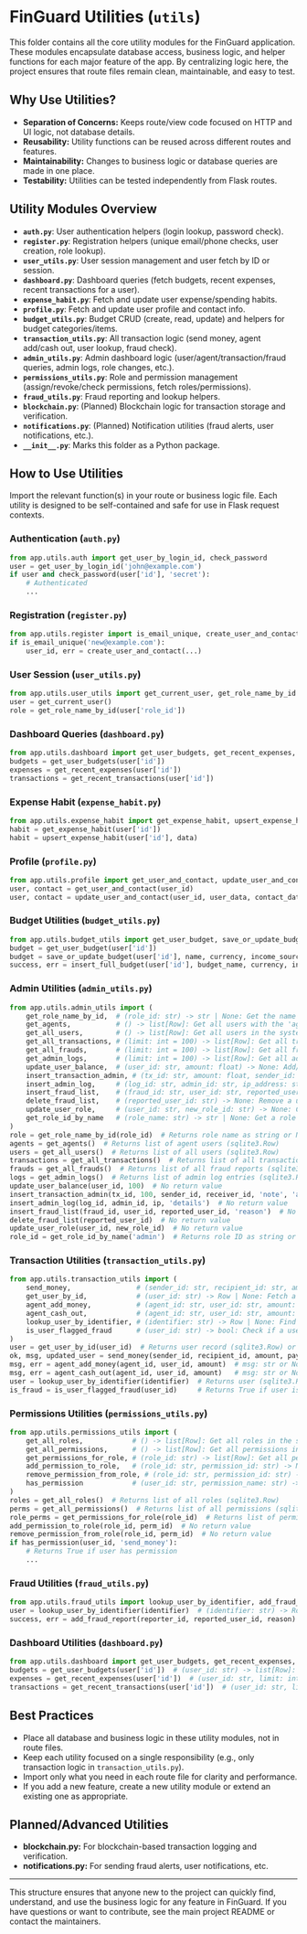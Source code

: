 # FinGuard Utilities (`utils`)

This folder contains all the core utility modules for the FinGuard application. These modules encapsulate database access, business logic, and helper functions for each major feature of the app. By centralizing logic here, the project ensures that route files remain clean, maintainable, and easy to test.

## Why Use Utilities?
- **Separation of Concerns:** Keeps route/view code focused on HTTP and UI logic, not database details.
- **Reusability:** Utility functions can be reused across different routes and features.
- **Maintainability:** Changes to business logic or database queries are made in one place.
- **Testability:** Utilities can be tested independently from Flask routes.

## Utility Modules Overview

- **`auth.py`**: User authentication helpers (login lookup, password check).
- **`register.py`**: Registration helpers (unique email/phone checks, user creation, role lookup).
- **`user_utils.py`**: User session management and user fetch by ID or session.
- **`dashboard.py`**: Dashboard queries (fetch budgets, recent expenses, recent transactions for a user).
- **`expense_habit.py`**: Fetch and update user expense/spending habits.
- **`profile.py`**: Fetch and update user profile and contact info.
- **`budget_utils.py`**: Budget CRUD (create, read, update) and helpers for budget categories/items.
- **`transaction_utils.py`**: All transaction logic (send money, agent add/cash out, user lookup, fraud check).
- **`admin_utils.py`**: Admin dashboard logic (user/agent/transaction/fraud queries, admin logs, role changes, etc.).
- **`permissions_utils.py`**: Role and permission management (assign/revoke/check permissions, fetch roles/permissions).
- **`fraud_utils.py`**: Fraud reporting and lookup helpers.
- **`blockchain.py`**: (Planned) Blockchain logic for transaction storage and verification.
- **`notifications.py`**: (Planned) Notification utilities (fraud alerts, user notifications, etc.).
- **`__init__.py`**: Marks this folder as a Python package.

## How to Use Utilities

Import the relevant function(s) in your route or business logic file. Each utility is designed to be self-contained and safe for use in Flask request contexts.

### Authentication (`auth.py`)
```python
from app.utils.auth import get_user_by_login_id, check_password
user = get_user_by_login_id('john@example.com')
if user and check_password(user['id'], 'secret'):
    # Authenticated
    ...
```

### Registration (`register.py`)
```python
from app.utils.register import is_email_unique, create_user_and_contact
if is_email_unique('new@example.com'):
    user_id, err = create_user_and_contact(...)
```

### User Session (`user_utils.py`)
```python
from app.utils.user_utils import get_current_user, get_role_name_by_id
user = get_current_user()
role = get_role_name_by_id(user['role_id'])
```

### Dashboard Queries (`dashboard.py`)
```python
from app.utils.dashboard import get_user_budgets, get_recent_expenses, get_recent_transactions
budgets = get_user_budgets(user['id'])
expenses = get_recent_expenses(user['id'])
transactions = get_recent_transactions(user['id'])
```

### Expense Habit (`expense_habit.py`)
```python
from app.utils.expense_habit import get_expense_habit, upsert_expense_habit
habit = get_expense_habit(user['id'])
habit = upsert_expense_habit(user['id'], data)
```

### Profile (`profile.py`)
```python
from app.utils.profile import get_user_and_contact, update_user_and_contact
user, contact = get_user_and_contact(user_id)
user, contact = update_user_and_contact(user_id, user_data, contact_data)
```

### Budget Utilities (`budget_utils.py`)
```python
from app.utils.budget_utils import get_user_budget, save_or_update_budget, insert_full_budget
budget = get_user_budget(user['id'])
budget = save_or_update_budget(user['id'], name, currency, income_source, amount)
success, err = insert_full_budget(user['id'], budget_name, currency, income, expenses)
```

### Admin Utilities (`admin_utils.py`)
```python
from app.utils.admin_utils import (
    get_role_name_by_id,  # (role_id: str) -> str | None: Get the name of a role given its ID
    get_agents,           # () -> list[Row]: Get all users with the 'agent' role
    get_all_users,        # () -> list[Row]: Get all users in the system
    get_all_transactions, # (limit: int = 100) -> list[Row]: Get all transactions, with sender/receiver names
    get_all_frauds,       # (limit: int = 100) -> list[Row]: Get all fraud reports, with reporter and reported user info
    get_admin_logs,       # (limit: int = 100) -> list[Row]: Get all admin log entries
    update_user_balance,  # (user_id: str, amount: float) -> None: Add/subtract balance for a user (admin action)
    insert_transaction_admin, # (tx_id: str, amount: float, sender_id: str, receiver_id: str, note: str, tx_type: str) -> None: Insert a transaction performed by an admin
    insert_admin_log,     # (log_id: str, admin_id: str, ip_address: str, details: str) -> None: Log an admin operation (for auditing)
    insert_fraud_list,    # (fraud_id: str, user_id: str, reported_user_id: str, reason: str) -> None: Add a user to the fraud list
    delete_fraud_list,    # (reported_user_id: str) -> None: Remove a user from the fraud list
    update_user_role,     # (user_id: str, new_role_id: str) -> None: Change a user's role
    get_role_id_by_name   # (role_name: str) -> str | None: Get a role's ID from its name
)
role = get_role_name_by_id(role_id)  # Returns role name as string or None
agents = get_agents()  # Returns list of agent users (sqlite3.Row)
users = get_all_users()  # Returns list of all users (sqlite3.Row)
transactions = get_all_transactions()  # Returns list of all transactions (sqlite3.Row)
frauds = get_all_frauds()  # Returns list of all fraud reports (sqlite3.Row)
logs = get_admin_logs()  # Returns list of admin log entries (sqlite3.Row)
update_user_balance(user_id, 100)  # No return value
insert_transaction_admin(tx_id, 100, sender_id, receiver_id, 'note', 'admin_add_money')  # No return value
insert_admin_log(log_id, admin_id, ip, 'details')  # No return value
insert_fraud_list(fraud_id, user_id, reported_user_id, 'reason')  # No return value
delete_fraud_list(reported_user_id)  # No return value
update_user_role(user_id, new_role_id)  # No return value
role_id = get_role_id_by_name('admin')  # Returns role ID as string or None
```

### Transaction Utilities (`transaction_utils.py`)
```python
from app.utils.transaction_utils import (
    send_money,                # (sender_id: str, recipient_id: str, amount: float, payment_method: str, note: str, location: str, tx_type: str) -> tuple[bool, str, Row | None]: Transfer money between users (with validation)
    get_user_by_id,            # (user_id: str) -> Row | None: Fetch a user by their ID
    agent_add_money,           # (agent_id: str, user_id: str, amount: float) -> tuple[str | None, str | None]: Agent adds money to a user (debits agent, credits user)
    agent_cash_out,            # (agent_id: str, user_id: str, amount: float) -> tuple[str | None, str | None]: Agent cashes out from a user (debits user, credits agent)
    lookup_user_by_identifier, # (identifier: str) -> Row | None: Find user by ID, email, or phone
    is_user_flagged_fraud      # (user_id: str) -> bool: Check if a user is on the fraud list
)
user = get_user_by_id(user_id)  # Returns user record (sqlite3.Row) or None
ok, msg, updated_user = send_money(sender_id, recipient_id, amount, payment_method, note, location, tx_type)  # ok: bool, msg: str, updated_user: Row or None
msg, err = agent_add_money(agent_id, user_id, amount)  # msg: str or None, err: str or None
msg, err = agent_cash_out(agent_id, user_id, amount)   # msg: str or None, err: str or None
user = lookup_user_by_identifier(identifier)  # Returns user (sqlite3.Row) or None
is_fraud = is_user_flagged_fraud(user_id)     # Returns True if user is flagged for fraud
```

### Permissions Utilities (`permissions_utils.py`)
```python
from app.utils.permissions_utils import (
    get_all_roles,            # () -> list[Row]: Get all roles in the system
    get_all_permissions,      # () -> list[Row]: Get all permissions in the system
    get_permissions_for_role, # (role_id: str) -> list[Row]: Get all permissions assigned to a role
    add_permission_to_role,   # (role_id: str, permission_id: str) -> None: Assign a permission to a role
    remove_permission_from_role, # (role_id: str, permission_id: str) -> None: Remove a permission from a role
    has_permission            # (user_id: str, permission_name: str) -> bool: Check if a user has a specific permission
)
roles = get_all_roles()  # Returns list of all roles (sqlite3.Row)
perms = get_all_permissions()  # Returns list of all permissions (sqlite3.Row)
role_perms = get_permissions_for_role(role_id)  # Returns list of permissions for a role (sqlite3.Row)
add_permission_to_role(role_id, perm_id)  # No return value
remove_permission_from_role(role_id, perm_id)  # No return value
if has_permission(user_id, 'send_money'):
    # Returns True if user has permission
    ...
```

### Fraud Utilities (`fraud_utils.py`)
```python
from app.utils.fraud_utils import lookup_user_by_identifier, add_fraud_report
user = lookup_user_by_identifier(identifier)  # (identifier: str) -> Row | None: Find user by ID/email/phone
success, err = add_fraud_report(reporter_id, reported_user_id, reason)  # (reporter_id: str, reported_user_id: str, reason: str) -> tuple[bool, str | None]: Report a user for fraud
```

### Dashboard Utilities (`dashboard.py`)
```python
from app.utils.dashboard import get_user_budgets, get_recent_expenses, get_recent_transactions
budgets = get_user_budgets(user['id'])  # (user_id: str) -> list[Row]: List of user's budgets
expenses = get_recent_expenses(user['id'])  # (user_id: str, limit: int = 5) -> list[Row]: List of user's recent expenses
transactions = get_recent_transactions(user['id'])  # (user_id: str, limit: int = 5) -> list[Row]: List of user's recent transactions
```

## Best Practices
- Place all database and business logic in these utility modules, not in route files.
- Keep each utility focused on a single responsibility (e.g., only transaction logic in `transaction_utils.py`).
- Import only what you need in each route file for clarity and performance.
- If you add a new feature, create a new utility module or extend an existing one as appropriate.

## Planned/Advanced Utilities
- **blockchain.py:** For blockchain-based transaction logging and verification.
- **notifications.py:** For sending fraud alerts, user notifications, etc.

---

This structure ensures that anyone new to the project can quickly find, understand, and use the business logic for any feature in FinGuard. If you have questions or want to contribute, see the main project README or contact the maintainers.
